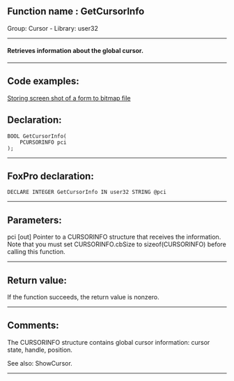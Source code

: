 
## Function name : GetCursorInfo
Group: Cursor - Library: user32    
***  


#### Retrieves information about the global cursor.
***  


## Code examples:
[Storing screen shot of a form to bitmap file](../../samples/sample_187.md)  

## Declaration:
```foxpro  
BOOL GetCursorInfo(
	PCURSORINFO pci
);  
```  
***  


## FoxPro declaration:
```foxpro  
DECLARE INTEGER GetCursorInfo IN user32 STRING @pci  
```  
***  


## Parameters:
pci
[out] Pointer to a CURSORINFO structure that receives the information. Note that you must set CURSORINFO.cbSize to sizeof(CURSORINFO) before calling this function.   
***  


## Return value:
If the function succeeds, the return value is nonzero.  
***  


## Comments:
The CURSORINFO structure contains global cursor information: cursor state, handle, position.  
  
See also: ShowCursor.  
  
***  

